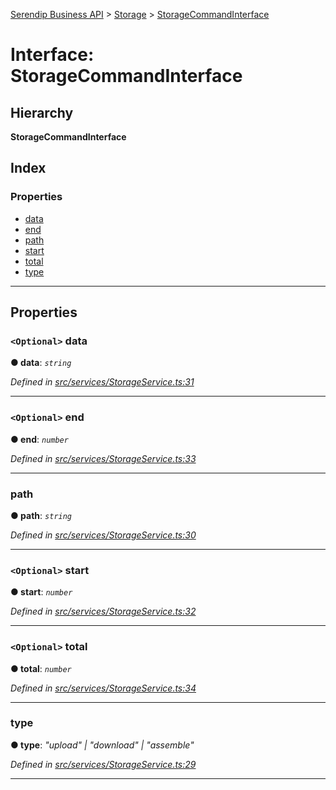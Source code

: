 [Serendip Business API](../README.md) > [Storage](../modules/storage.md) > [StorageCommandInterface](../interfaces/storage.storagecommandinterface.md)

# Interface: StorageCommandInterface

## Hierarchy

**StorageCommandInterface**

## Index

### Properties

* [data](storage.storagecommandinterface.md#data)
* [end](storage.storagecommandinterface.md#end)
* [path](storage.storagecommandinterface.md#path)
* [start](storage.storagecommandinterface.md#start)
* [total](storage.storagecommandinterface.md#total)
* [type](storage.storagecommandinterface.md#type)

---

## Properties

<a id="data"></a>

### `<Optional>` data

**● data**: *`string`*

*Defined in [src/services/StorageService.ts:31](https://github.com/serendip-agency/serendip-business-api/blob/5f2768d/src/services/StorageService.ts#L31)*

___
<a id="end"></a>

### `<Optional>` end

**● end**: *`number`*

*Defined in [src/services/StorageService.ts:33](https://github.com/serendip-agency/serendip-business-api/blob/5f2768d/src/services/StorageService.ts#L33)*

___
<a id="path"></a>

###  path

**● path**: *`string`*

*Defined in [src/services/StorageService.ts:30](https://github.com/serendip-agency/serendip-business-api/blob/5f2768d/src/services/StorageService.ts#L30)*

___
<a id="start"></a>

### `<Optional>` start

**● start**: *`number`*

*Defined in [src/services/StorageService.ts:32](https://github.com/serendip-agency/serendip-business-api/blob/5f2768d/src/services/StorageService.ts#L32)*

___
<a id="total"></a>

### `<Optional>` total

**● total**: *`number`*

*Defined in [src/services/StorageService.ts:34](https://github.com/serendip-agency/serendip-business-api/blob/5f2768d/src/services/StorageService.ts#L34)*

___
<a id="type"></a>

###  type

**● type**: *"upload" \| "download" \| "assemble"*

*Defined in [src/services/StorageService.ts:29](https://github.com/serendip-agency/serendip-business-api/blob/5f2768d/src/services/StorageService.ts#L29)*

___

